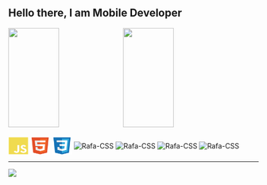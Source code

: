 <h2>Hello there, I am Mobile Developer</h2>




<div style="display: inline_block">
  <img width="45%" height="200em" src="https://github-readme-stats.vercel.app/api?username=devrafaah&show_icons=true&theme=default&bg_color=121212#gh-light-mode-only">
  <img width="45%" height="200em" src="https://github-readme-stats.vercel.app/api/top-langs/?username=devrafaah&layout=compact&theme=default&bg_color=121212#gh-light-mode-only">
</div>



<div style="display: inline_block"><br>
  <img align="center" alt="Rafa-Js" height="35" width="40" src="https://raw.githubusercontent.com/devicons/devicon/master/icons/javascript/javascript-plain.svg">
  <img align="center" alt="Rafa-HTML" height="35" width="40" src="https://raw.githubusercontent.com/devicons/devicon/master/icons/html5/html5-original.svg">
  <img align="center" alt="Rafa-CSS" height="35" width="40" src="https://raw.githubusercontent.com/devicons/devicon/master/icons/css3/css3-original.svg">
  <img align="center" alt="Rafa-CSS" height="35" width="40" src="https://cdn.jsdelivr.net/gh/devicons/devicon/icons/dart/dart-original.svg" />
  <img align="center" alt="Rafa-CSS" height="35" width="40"  src="https://cdn.jsdelivr.net/gh/devicons/devicon/icons/flutter/flutter-original.svg" />
  <img align="center" alt="Rafa-CSS" height="35" width="40"  src="https://cdn.jsdelivr.net/gh/devicons/devicon/icons/tailwindcss/tailwindcss-plain.svg" />
  <img align="center" alt="Rafa-CSS" height="35" width="40"  src="https://cdn.jsdelivr.net/gh/devicons/devicon/icons/bootstrap/bootstrap-original.svg" />
</div>

<hr>

<div> 
  <a href="https://br.linkedin.com/" target="_blank">
    <img src="https://img.shields.io/badge/-LinkedIn-%230077B5?style=for-the-badge&logo=linkedin&logoColor=white" target="_blank">
  </a> 
</div>

